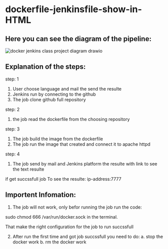# dockerfile-jenkinsfile-show-in-HTML
Here you can see the diagram of the pipeline:
---------------------------------------------

![docker jenkins class project diagram drawio](https://user-images.githubusercontent.com/106809238/214575536-7b6f5e89-9303-421c-8c50-ab24844258b0.png)

Explanation of the steps:
-------------------------
step: 1
1. User choose language and mail the send the resulte
2. Jenkins run by connecting to the github 
3. The job clone github full repository

step: 2
1. the job read the dockerfile from the choosing repository

step: 3
1. The job build the image from the dockerfile
2. The job run the image that created and connect it to apache httpd

step: 4
1. The job send by mail and Jenkins platform the resulte with link to see the text resulte

if get succssfull job To see the resulte: ip-address:7777 

Importent Infomation:
---------------------
1. The job will not work, only befor running the job run the code: 

sudo chmod 666 /var/run/docker.sock in the terminal.

That make the right configuration for the job to run succssfull

2. After run the first time and got job succssfull you need to do:
  a. stop the docker work
  b. rm the docker work


